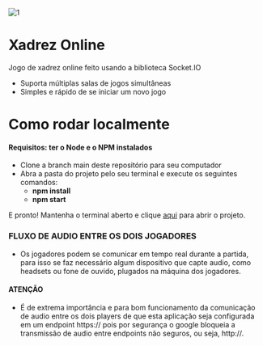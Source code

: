 ![1](https://user-images.githubusercontent.com/62410044/165881465-4df81417-6ee5-4ea3-979d-9685d6a848f5.gif)

# Xadrez Online
Jogo de xadrez online feito usando a biblioteca Socket.IO

- Suporta múltiplas salas de jogos simultâneas
- Simples e rápido de se iniciar um novo jogo

# Como rodar localmente
#### Requisitos: ter o Node e o NPM instalados
- Clone a branch main deste repositório para seu computador
- Abra a pasta do projeto pelo seu terminal e execute os seguintes comandos:
  - <strong>npm install</strong>
  - <strong>npm start</strong>

E pronto! Mantenha o terminal aberto e clique <a href="http://localhost:3000">aqui</a> para abrir o projeto.

### FLUXO DE AUDIO ENTRE OS DOIS JOGADORES
- Os jogadores podem se comunicar em tempo real durante a partida, para isso se faz necessário algum dispositivo que capte audio, como headsets ou fone de ouvido, plugados na máquina dos jogadores.

#### ATENÇÃO
- É de extrema importância e para bom funcionamento da comunicação de audio entre os dois players de que esta aplicação seja configurada em um endpoint https://<domain here> pois por segurança o google bloqueia a transmissão de audio entre endpoints não seguros, ou seja, http://.